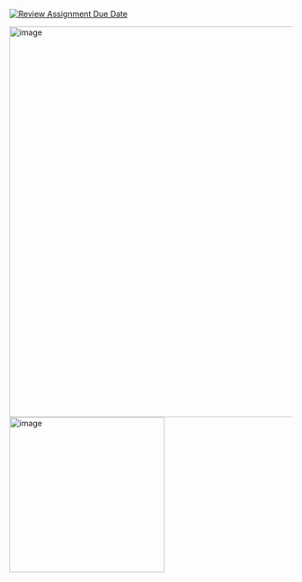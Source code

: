 [![Review Assignment Due Date](https://classroom.github.com/assets/deadline-readme-button-22041afd0340ce965d47ae6ef1cefeee28c7c493a6346c4f15d667ab976d596c.svg)](https://classroom.github.com/a/RJRVvfY1)

<img width="695" alt="image" src="https://github.com/user-attachments/assets/11534cb5-2f6f-454e-8c02-9caad785f58c" />
<img width="276" alt="image" src="https://github.com/user-attachments/assets/0adeb858-404f-4588-9958-7b4bbc40a8ec" />
